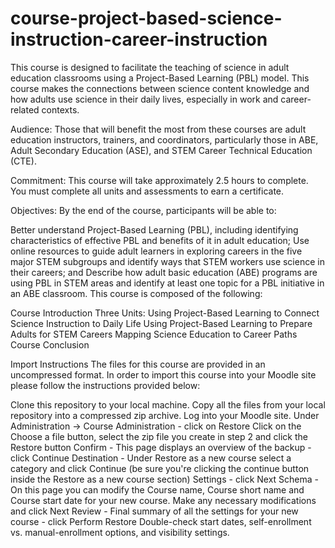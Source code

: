 # course-project-based-science-instruction-career-instruction
This course is designed to facilitate the teaching of science in adult education classrooms using a Project-Based Learning (PBL) model. This course makes the connections between science content knowledge and how adults use science in their daily lives, especially in work and career-related contexts. 

Audience: Those that will benefit the most from these courses are adult education instructors, trainers, and coordinators, particularly those in ABE, Adult Secondary Education (ASE), and STEM Career Technical Education (CTE). 

Commitment: This course will take approximately 2.5 hours to complete. You must complete all units and assessments to earn a certificate.

Objectives: By the end of the course, participants will be able to:

Better understand Project-Based Learning (PBL), including identifying characteristics of effective PBL and benefits of it in adult education;
Use online resources to guide adult learners in exploring careers in the five major STEM subgroups and identify ways that STEM workers use science in their careers; and
Describe how adult basic education (ABE) programs are using PBL in STEM areas and identify at least one topic for a PBL initiative in an ABE classroom.
This course is composed of the following:

Course Introduction
Three Units:
Using Project-Based Learning to Connect Science Instruction to Daily Life
Using Project-Based Learning to Prepare Adults for STEM Careers
Mapping Science Education to Career Paths
Course Conclusion

Import Instructions
The files for this course are provided in an uncompressed format. In order to import this course into your Moodle site please follow the instructions provided below:

Clone this repository to your local machine.
Copy all the files from your local repository into a compressed zip archive.
Log into your Moodle site.
Under Administration -> Course Administration - click on Restore
Click on the Choose a file button, select the zip file you create in step 2 and click the Restore button
Confirm - This page displays an overview of the backup - click Continue
Destination - Under Restore as a new course select a category and click Continue (be sure you're clicking the continue button inside the Restore as a new course section)
Settings - click Next
Schema - On this page you can modify the Course name, Course short name and Course start date for your new course. Make any necessary modifications and click Next
Review - Final summary of all the settings for your new course - click Perform Restore
Double-check start dates, self-enrollment vs. manual-enrollment options, and visibility settings.
